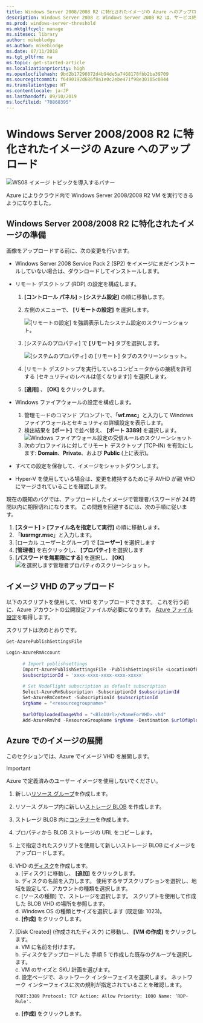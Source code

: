 ```yaml
---
title: Windows Server 2008/2008 R2 に特化されたイメージの Azure へのアップロード
description: Windows Server 2008 と Windows Server 2008 R2 は、サービス終了が近づいています。 クラウド内で Windows Server をホストすることで Azure に移行する方法について説明します。
ms.prod: windows-server-threshold
ms.mktglfcycl: manage
ms.sitesec: library
author: mikeblodge
ms.author: mikeblodge
ms.date: 07/11/2018
ms.tgt_pltfrm: na
ms.topic: get-started-article
ms.localizationpriority: high
ms.openlocfilehash: 9bd2b17296872d4b94de5a7468178fbb2ba39709
ms.sourcegitcommit: f6490192d686f0a1e0c2ebe471f98e30105c0844
ms.translationtype: HT
ms.contentlocale: ja-JP
ms.lasthandoff: 09/10/2019
ms.locfileid: "70868395"
---
```

# <a name="upload-a-windows-server-20082008-r2-specialized-image-to-azure"></a>Windows Server 2008/2008 R2 に特化されたイメージの Azure へのアップロード 

![WS08 イメージ トピックを導入するバナー](media/WS08-image-banner-large.png)

Azure によりクラウド内で Windows Server 2008/2008 R2 VM を実行できるようになりました。 

## <a name="prep-the-windows-server-20082008-r2-specialized-image"></a>Windows Server 2008/2008 R2 に特化されたイメージの準備
画像をアップロードする前に、次の変更を行います。

- Windows Server 2008 Service Pack 2 (SP2) をイメージにまだインストールしていない場合は、ダウンロードしてインストールします。

- リモート デスクトップ (RDP) の設定を構成します。
  1. **[コントロール パネル]**  >  **[システム設定]** の順に移動します。   
  2. 左側のメニューで、 **[リモートの設定]** を選択します。

     ![[リモートの設定] を強調表示したシステム設定のスクリーンショット。](media/1a_remote_settings.png)

  3. [システムのプロパティ] で **[リモート]** タブを選択します。   

     ![[システムのプロパティ] の [リモート] タブのスクリーンショット。](media/2c_sysprops.png)

  4. [リモート デスクトップを実行しているコンピュータからの接続を許可する (セキュリティのレベルは低くなります)] を選択します。   
  5. **[適用]** 、 **[OK]** をクリックします。
- Windows ファイアウォールの設定を構成します。   
   1. 管理モードのコマンド プロンプトで、「**wf.msc**」と入力して Windows ファイアウォールとセキュリティの詳細設定を表示します。   
   2. 検出結果を **[ポート]** で並べ替え、 **[ポート 3389]** を選択します。   
     ![Windows ファイアウォール設定の受信ルールのスクリーンショット](media/3b_inboundrules.png)   
   3. 次のプロファイルに対してリモート デスクトップ (TCP-IN) を有効にします: **Domain**、**Private**、および **Public** (上に表示)。

- すべての設定を保存して、イメージをシャットダウンします。   
- Hyper-V を使用している場合は、変更を維持するために子 AVHD が親 VHD にマージされていることを確認します。

現在の既知のバグでは、アップロードしたイメージで管理者パスワードが 24 時間以内に期限切れになります。 この問題を回避するには、次の手順に従います。 

1. **[スタート]**  >  **[ファイル名を指定して実行]** の順に移動します。
2. 「**lusrmgr.msc**」と入力します。
3. [ローカル ユーザーとグループ] で **[ユーザー]** を選択します
4. **[管理者]** を右クリックし、 **[プロパティ]** を選択します
5. **[パスワードを無期限にする]** を選択し、 **[OK]** 
![ を選択します管理者プロパティのスクリーンショット。](media/6_adminprops.png)

## <a name="uploading-the-image-vhd"></a>イメージ VHD のアップロード
以下のスクリプトを使用して、VHD をアップロードできます。 これを行う前に、Azure アカウントの公開設定ファイルが必要になります。 [Azure ファイル設定](https://azure.microsoft.com/downloads/)を取得します。

スクリプトは次のとおりです。

```powershell
Get-AzurePublishSettingsFile 

Login-AzureRmAccount
 
      # Import publishsettings
      Import-AzurePublishSettingsFile -PublishSettingsFile <LocationOfPublishingFile>
      $subscriptionId = 'xxxx-xxxx-xxxx-xxxx-xxxxx'
 
      # Set NodeFlight subscription as default subscription
      Select-AzureRmSubscription -SubscriptionId $subscriptionId
      Set-AzureRmContext -SubscriptionId $subscriptionId
      $rgName = "<resourcegroupname>"
    
      $urlOfUploadedImageVhd = "<BlobUrl>/<NameForVHD>.vhd"
      Add-AzureRmVhd -ResourceGroupName $rgName -Destination $urlOfUploadedImageVhd -LocalFilePath "<FilePath>"  
```
## <a name="deploy-the-image-in-azure"></a>Azure でのイメージの展開
このセクションでは、Azure でイメージ VHD を展開します。 

> [!IMPORTANT]
> Azure で定義済みのユーザー イメージを使用しないでください。

1.  新しい[リソース グループ](https://docs.microsoft.com/rest/api/resources/resourcegroups/createorupdate)を作成します。 
2.  リソース グループ内に新しい[ストレージ BLOB](https://docs.microsoft.com/rest/api/storageservices/put-blob) を作成します。
3.  ストレージ BLOB 内に[コンテナー](https://docs.microsoft.com/rest/api/storageservices/create-container)を作成します。
4.  プロパティから BLOB ストレージの URL をコピーします。
5.  上で指定されたスクリプトを使用して新しいストレージ BLOB にイメージをアップロードします。
6.  VHD の[ディスク](https://docs.microsoft.com/azure/virtual-machines/windows/prepare-for-upload-vhd-image)を作成します。   
     a. [ディスク] に移動し、 **[追加]** をクリックします。  
     b. ディスクの名前を入力します。 使用するサブスクリプションを選択し、地域を設定して、アカウントの種類を選択します。   
     c. [ソースの種類] で、ストレージを選択します。 スクリプトを使用して作成した BLOB VHD の場所を参照します。  
     d. Windows OS の種類とサイズを選択します (既定値: 1023)。   
     e. **[作成]** をクリックします。   

7.  [Disk Created] (作成されたディスク) に移動し、 **[VM の作成]** をクリックします。   
     a. VM に名前を付けます。   
     b. ディスクをアップロードした 手順 5 で作成した既存のグループを選択します。   
     c. VM のサイズと SKU 計画を選びます。   
     d. 設定ページで、ネットワーク インターフェイスを選択します。 ネットワーク インターフェイスに次の規則が指定されていることを確認します。
 
        PORT:3389 Protocol: TCP Action: Allow Priority: 1000 Name: ‘RDP-Rule'.   
     e. **[作成]** をクリックします。





